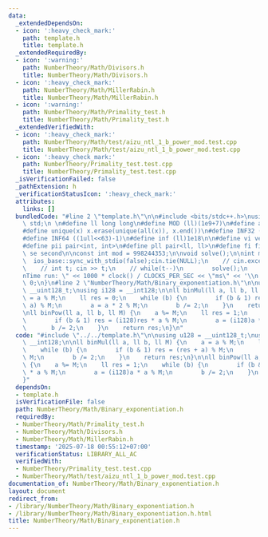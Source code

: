 ```yaml
---
data:
  _extendedDependsOn:
  - icon: ':heavy_check_mark:'
    path: template.h
    title: template.h
  _extendedRequiredBy:
  - icon: ':warning:'
    path: NumberTheory/Math/Divisors.h
    title: NumberTheory/Math/Divisors.h
  - icon: ':heavy_check_mark:'
    path: NumberTheory/Math/MillerRabin.h
    title: NumberTheory/Math/MillerRabin.h
  - icon: ':warning:'
    path: NumberTheory/Math/Primality_test.h
    title: NumberTheory/Math/Primality_test.h
  _extendedVerifiedWith:
  - icon: ':heavy_check_mark:'
    path: NumberTheory/Math/test/aizu_ntl_1_b_power_mod.test.cpp
    title: NumberTheory/Math/test/aizu_ntl_1_b_power_mod.test.cpp
  - icon: ':heavy_check_mark:'
    path: NumberTheory/Primality_test.test.cpp
    title: NumberTheory/Primality_test.test.cpp
  _isVerificationFailed: false
  _pathExtension: h
  _verificationStatusIcon: ':heavy_check_mark:'
  attributes:
    links: []
  bundledCode: "#line 2 \"template.h\"\n\n#include <bits/stdc++.h>\nusing namespace\
    \ std;\n \n#define ll long long\n#define MOD (ll)(1e9+7)\n#define all(x) (x).begin(),(x).end()\n\
    #define unique(x) x.erase(unique(all(x)), x.end())\n#define INF32 ((1ull<<31)-1)\n\
    #define INF64 ((1ull<<63)-1)\n#define inf (ll)1e18\n\n#define vi vector<int>\n\
    #define pii pair<int, int>\n#define pll pair<ll, ll>\n#define fi first\n#define\
    \ se second\n\nconst int mod = 998244353;\n\nvoid solve();\n\nint main(){\n  \
    \  ios_base::sync_with_stdio(false);cin.tie(NULL);\n    // cin.exceptions(cin.failbit);\n\
    \    // int t; cin >> t;\n    // while(t--)\n        solve();\n    cerr << \"\\\
    nTime run: \" << 1000 * clock() / CLOCKS_PER_SEC << \"ms\" << '\\n';\n    return\
    \ 0;\n}\n#line 2 \"NumberTheory/Math/Binary_exponentiation.h\"\n\nusing u128 =\
    \ __uint128_t;\nusing i128 = __int128;\n\nll binMul(ll a, ll b, ll M) {\n    a\
    \ = a % M;\n    ll res = 0;\n    while (b) {\n        if (b & 1) res = (res +\
    \ a) % M;\n        a = a * 2 % M;\n        b /= 2;\n    }\n    return res;\n}\n\
    \nll binPow(ll a, ll b, ll M) {\n    a %= M;\n    ll res = 1;\n    while (b) {\n\
    \        if (b & 1) res = (i128)res * a % M;\n        a = (i128)a * a % M;\n \
    \       b /= 2;\n    }\n    return res;\n}\n"
  code: "#include \"../../template.h\"\n\nusing u128 = __uint128_t;\nusing i128 =\
    \ __int128;\n\nll binMul(ll a, ll b, ll M) {\n    a = a % M;\n    ll res = 0;\n\
    \    while (b) {\n        if (b & 1) res = (res + a) % M;\n        a = a * 2 %\
    \ M;\n        b /= 2;\n    }\n    return res;\n}\n\nll binPow(ll a, ll b, ll M)\
    \ {\n    a %= M;\n    ll res = 1;\n    while (b) {\n        if (b & 1) res = (i128)res\
    \ * a % M;\n        a = (i128)a * a % M;\n        b /= 2;\n    }\n    return res;\n\
    }"
  dependsOn:
  - template.h
  isVerificationFile: false
  path: NumberTheory/Math/Binary_exponentiation.h
  requiredBy:
  - NumberTheory/Math/Primality_test.h
  - NumberTheory/Math/Divisors.h
  - NumberTheory/Math/MillerRabin.h
  timestamp: '2025-07-18 00:55:12+07:00'
  verificationStatus: LIBRARY_ALL_AC
  verifiedWith:
  - NumberTheory/Primality_test.test.cpp
  - NumberTheory/Math/test/aizu_ntl_1_b_power_mod.test.cpp
documentation_of: NumberTheory/Math/Binary_exponentiation.h
layout: document
redirect_from:
- /library/NumberTheory/Math/Binary_exponentiation.h
- /library/NumberTheory/Math/Binary_exponentiation.h.html
title: NumberTheory/Math/Binary_exponentiation.h
---
```

